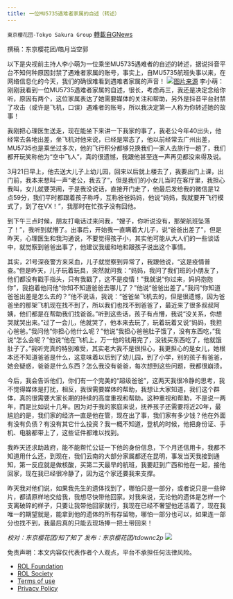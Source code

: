 ```yaml
---
title: 一位MU5735遇难者家属的自述（转述）
---
```

`東京櫻花団-Tokyo Sakura Group` [轉載自GNews](https://gnews.org/zh-hans/2248847/)

撰稿：东京樱花团/皓月当空郭

以下是央视前主持人李小萌为一位乘坐MU5735遇难者的自述的转述，据说抖音平台不知何种原因封禁了遇难者家属的账号，事实上，自MU5735航班失事以来，在网络信息化的今天，我们的确很难看到遇难者家属的声音！
![](https://assets.gnews.org/wp-content/uploads/2022/03/1-337.jpg)[图片来源](https://www.google.com/imgres?imgurl=https%3A%2F%2Fvideo.cgtn.com%2Fnews%2F2022-03-23%2FWhat-happened-to-flight-MU5735--18DRXfK5fji%2Fvideo%2F9d0e21f50642497fbf0e20046f14c20e%2F9d0e21f50642497fbf0e20046f14c20e.jpg&amp;imgrefurl=https%3A%2F%2Fnews.cgtn.com%2Fnews%2F2022-03-23%2FWhat-happened-to-flight-MU5735--18DRXfK5fji%2Findex.html&amp;tbnid=aEa4CtVbQGhEfM&amp;vet=12ahUKEwjnpOPbgOr2AhWaiFwKHSmGAMwQMygiegUIARCLAg..i&amp;docid=1mvkv6ejaVD9JM&amp;w=1280&amp;h=720&amp;q=MU5735&amp;ved=2ahUKEwjnpOPbgOr2AhWaiFwKHSmGAMwQMygiegUIARCLAg)
李小萌：刚刚我看到一位MU5735遇难者家属的自述，很长，考虑再三，我还是决定念给你听，原因有两个，这位家属表达了她需要媒体的关注和帮助，另外是抖音平台封禁了攻击（或许是飞机，口误）遇难者的账号，所以我决定第一人称为你转述她的故事！

我刚把心理医生送走，现在能坐下来讲一下我家的事了，我老公今年40出头，他经常去各地出差，坐飞机对他来说，已经是常态了，他以前经常去广州出差，MU5735也是乘坐过多次，他的飞行积分都够兑换我们一家人去旅行一趟了，我们都开玩笑称他为“空中飞人”，真的很遗憾，我跟他甚至连一声再见都没来得及说。

3月21日早上，他去送大儿子上幼儿园，回来以后就上楼去了，我要出门上课，出门前，我本来想叫一声“老公，我去了”，但是我们的小女儿当时在客厅里，我担心我叫，女儿就要哭闹，于是我没说话，直接开门走了，他最后发给我的微信是12点59分，我们平时都跟着孩子称呼，互称爸爸妈妈，他说“妈妈，我就要开飞行模式了，到了在VX！”，我那时在忙孩子没有回他。

到下午三点时候，朋友打电话过来问我，“嫂子，你听说没有，那架航班坠落了！”，我听到就懵了。出事后，开始我一直瞒着大儿子，说“爸爸出差了”，但是昨天，心理医生和我沟通说，不要觉得孩子小，其实他可能从大人们的一些谈话中，就觉察到爸爸出事了，他建议我缓和地和跟孩子说出这个事情。

其实，21号深夜警方来采血，儿子就觉察到异常了，我跟他说，“这是疫情普查。”但是昨天，儿子玩着玩具，突然就问我：“妈妈，我问了我们班的小朋友了，他们都没有戳手指头，只有我戳了，这不是疫情！”我就说“你过来，妈妈抱抱你”，我抱着他问他“你知不知道爸爸去哪儿了？”他说“爸爸出差了。”我问“你知道爸爸出差是怎么去的？”他不说话，我说：“爸爸坐飞机去的，但是很遗憾，因为爸爸坐的那架飞机现在找不到了，所以我们也找不到爸爸了，最近来了很多叔叔阿姨，他们都是在帮助我们找爸爸。”听到这些话，孩子有点懵，我说“没关系，你想哭就哭出来。”过了一会儿，他就哭了，他本来去玩了，玩着玩着又说“妈妈，我担心爸爸。”我问他“你担心他什么呢？”他说“我担心爸爸肚子饿了，没有东西吃，”我说“怎么会呢？”他说“他在飞机上，万一他的钱用完了，没钱买东西吃了，他就饿肚子了。”我听完真的特别难受，其实老大我不是很担心，我更担心的是女儿，她根本还不知道爸爸是什么，这意味着以后到了幼儿园，到了小学，别的孩子有爸爸，她会疑惑，爸爸是什么东西？怎么我没有爸爸，每次想到这些问题，我都很崩溃。

今后，我会告诉他们，你们有一个完美的“超级爸爸”，这两天我很冷静的思考，我不觉得媒体是打扰，相反，我很需要媒体的帮助，我想让大家知道，我们这个群体，真的很需要大家长期的持续的高度重视和帮助。这种重视和帮助，不是说一两年，而是比如说十几年。因为对于我的家庭来说，抚养孩子还需要将近20年，最尴尬的是，我们家的经济一直是他在管，现在出了事，我们家有多少钱？他在外面有没有负债？有没有其它什么投资？我一概不知道，登机的时候，他把身份证、手机、电脑都带上了，这些证件都难以找到。

我昨天还求助政府，能不能帮忙公证一下他的身份信息，下个月还信用卡，我都不知道用什么还，到现在，我们云南的大部分家属都还在昆明，事发当天我接到通知，第一反应就是做核酸，买第二天最早的航班，我要赶到广西和他在一起，接他回家，现在我已经很冷静了，因为这个家还要我来支撑。

昨天我对他们说，如果我先生的遗体找到了，哪怕只是一部分，或者说只是一些碎片，都请原样地交给我，我想尽快带他回家。对我来说，无论他的遗体是怎样一个支离破碎的样子，只要让我带他回家就行，我现在已经不奢望他还活着了，现在我唯一的期望就是，能拿到他的遗体的所有存留物，哪怕一部分也可以，如果连一部分也找不到，我最后真的只能去现场捧一把土带回来！

*校对：东京樱花团/知了知了
发布：东京樱花团/tdownc2p*
![](https://assets.gnews.org/wp-content/uploads/2022/03/yht.jpg)
 

免责声明：本文内容仅代表作者个人观点，平台不承担任何法律风险。

- [ROL Foundation](https://rolfoundation.org/)
- [ROL Society](https://rolsociety.org/)
- [Terms of use](https://gnews.org/terms-of-use-3/)
- [Privacy Policy](https://gnews.org/privacy-policy/)
